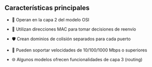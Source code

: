 ## Características principales

- 🔄 Operan en la capa 2 del modelo OSI

- 📍 Utilizan direcciones MAC para tomar decisiones de reenvío

- 🛡️ Crean dominios de colisión separados para cada puerto

- 🚀 Pueden soportar velocidades de 10/100/1000 Mbps o superiores

- 🌐 Algunos modelos ofrecen funcionalidades de capa 3 (routing)
